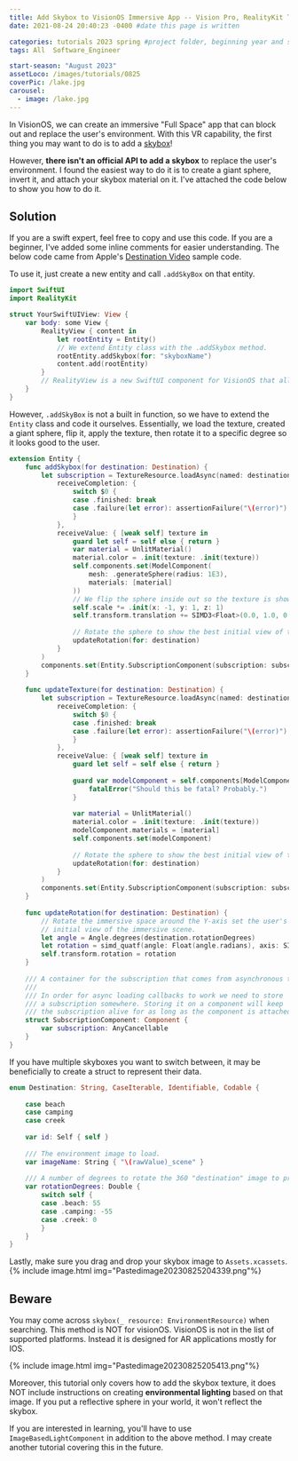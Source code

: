 ```yaml
---
title: Add Skybox to VisionOS Immersive App -- Vision Pro, RealityKit Tutorial
date: 2021-08-24 20:40:23 -0400 #date this page is written

categories: tutorials 2023 spring #project folder, beginning year and season
tags: All  Software_Engineer

start-season: "August 2023"
assetLoco: /images/tutorials/0825
coverPic: /lake.jpg
carousel:
  - image: /lake.jpg
---
```


In VisionOS, we can create an immersive "Full Space" app that can block out and replace the user's environment. With this VR capability, the first thing you may want to do is to add a [skybox](https://polyhaven.com/a/rural_asphalt_road)! 

However, **there isn't an official API to add a skybox** to replace the user's environment. I found the easiest way to do it is to create a giant sphere, invert it, and attach your skybox material on it. I've attached the code below to show you how to do it. 

## Solution 

If you are a swift expert, feel free to copy and use this code. If you are a beginner, I've added some inline comments for easier understanding. The below code came from Apple's [Destination Video](https://developer.apple.com/documentation/visionos/destination-video) sample code.

To use it, just create a new entity and call `.addSkyBox` on that entity. 
```swift
import SwiftUI
import RealityKit

struct YourSwiftUIView: View {
    var body: some View {
        RealityView { content in
            let rootEntity = Entity()
            // We extend Entity class with the .addSkybox method. 
            rootEntity.addSkybox(for: "skyboxName")
            content.add(rootEntity) 
        }
        // RealityView is a new SwiftUI component for VisionOS that allows you to use RealityKit features. Learn more here: https://medium.com/p/41e18224199f
    }
}
```

However,  `.addSkyBox`  is not a built in function, so we have to extend the `Entity` class and code it ourselves. Essentially, we load the texture, created a giant sphere, flip it, apply the texture, then rotate it to a specific degree so it looks good to the user. 
```swift 
extension Entity {
    func addSkybox(for destination: Destination) {
        let subscription = TextureResource.loadAsync(named: destination.imageName).sink(
            receiveCompletion: {
                switch $0 {
                case .finished: break
                case .failure(let error): assertionFailure("\(error)")
                }
            },
            receiveValue: { [weak self] texture in
                guard let self = self else { return }
                var material = UnlitMaterial()
                material.color = .init(texture: .init(texture))
                self.components.set(ModelComponent(
                    mesh: .generateSphere(radius: 1E3),
                    materials: [material]
                ))
                // We flip the sphere inside out so the texture is shown inside.
                self.scale *= .init(x: -1, y: 1, z: 1)
                self.transform.translation += SIMD3<Float>(0.0, 1.0, 0.0)
                
                // Rotate the sphere to show the best initial view of the space.
                updateRotation(for: destination)
            }
        )
        components.set(Entity.SubscriptionComponent(subscription: subscription))
    }
    
    func updateTexture(for destination: Destination) {
        let subscription = TextureResource.loadAsync(named: destination.imageName).sink(
            receiveCompletion: {
                switch $0 {
                case .finished: break
                case .failure(let error): assertionFailure("\(error)")
                }
            },
            receiveValue: { [weak self] texture in
                guard let self = self else { return }
                
                guard var modelComponent = self.components[ModelComponent.self] else {
                    fatalError("Should this be fatal? Probably.")
                }
                
                var material = UnlitMaterial()
                material.color = .init(texture: .init(texture))
                modelComponent.materials = [material]
                self.components.set(modelComponent)
                
                // Rotate the sphere to show the best initial view of the space.
                updateRotation(for: destination)
            }
        )
        components.set(Entity.SubscriptionComponent(subscription: subscription))
    }
    
    func updateRotation(for destination: Destination) {
        // Rotate the immersive space around the Y-axis set the user's
        // initial view of the immersive scene.
        let angle = Angle.degrees(destination.rotationDegrees)
        let rotation = simd_quatf(angle: Float(angle.radians), axis: SIMD3<Float>(0, 1, 0))
        self.transform.rotation = rotation
    }
    
    /// A container for the subscription that comes from asynchronous texture loads.
    ///
    /// In order for async loading callbacks to work we need to store
    /// a subscription somewhere. Storing it on a component will keep
    /// the subscription alive for as long as the component is attached.
    struct SubscriptionComponent: Component {
        var subscription: AnyCancellable
    }
}
```

If you have multiple skyboxes you want to switch between, it may be beneficially to create a struct to represent their data. 
```swift
enum Destination: String, CaseIterable, Identifiable, Codable {
    
    case beach
    case camping
    case creek
    
    var id: Self { self }
    
    /// The environment image to load.
    var imageName: String { "\(rawValue)_scene" }
    
    /// A number of degrees to rotate the 360 "destination" image to provide the best initial view.
    var rotationDegrees: Double {
        switch self {
        case .beach: 55
        case .camping: -55
        case .creek: 0
        }
    }
}
```

Lastly, make sure you drag and drop your skybox image to `Assets.xcassets`. 
{% include image.html img="Pastedimage20230825204339.png"%}

## Beware

You may come across `skybox(_ resource: EnvironmentResource)` when searching. This method is NOT for visionOS. VisionOS is not in the list of supported platforms. Instead it is designed for AR applications mostly for IOS. 

{% include image.html img="Pastedimage20230825205413.png"%}

Moreover, this tutorial only covers how to add the skybox texture, it does NOT include instructions on creating **environmental lighting** based on that image. If you put a reflective sphere in your world, it won't reflect the skybox. 

If you are interested in learning, you'll have to use `ImageBasedLightComponent` in addition to the above method. I may create another tutorial covering this in the future. 